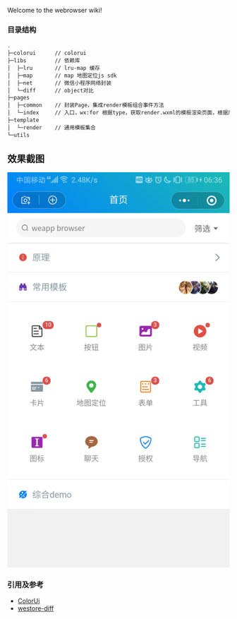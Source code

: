 Welcome to the webrowser wiki!

### 目录结构

```sh
.
├─colorui      // colorui
├─libs         // 依赖库
│  ├─lru       // lru-map 缓存
│  ├─map       // map 地图定位js sdk
│  ├─net       // 微信小程序网络封装
│  └─diff      // object对比
├─pages
│  ├─common    // 封装Page，集成render模板组合事件方法
│  └─index     // 入口，wx:for 根据type，获取render.wxml的模板渲染页面，根据后台数据即可显示不同布局，demo是随机模拟不同组合
├─template
│  └─render    // 通用模板集合
└─utils
```

## 效果截图
![Home](./image/Home.jpg)

### 引用及参考

- [ColorUi](https://github.com/weilanwl/ColorUI)
- [westore-diff](https://github.com/Tencent/westore#json-diff)

